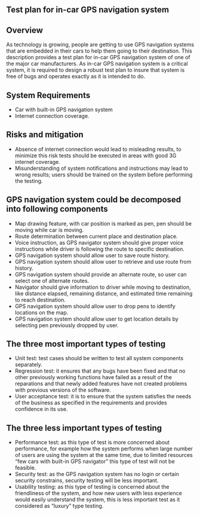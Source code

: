 Test plan for in-car GPS navigation system
------------------------------------------
Overview
--------
As technology is growing, people are getting to use GPS navigation systems that are embedded in their cars to help them 
going to their destination. This description provides a test plan for in-car GPS navigation system of one of the major car
manufacturers. As in-car GPS navigation system is a critical system, it is required to design a robust test plan to insure
that system is free of bugs and operates exactly as it is intended to do.

System Requirements
-------------------
-	Car with built-in GPS navigation system
-	Internet connection coverage.

Risks and mitigation
--------------------
-	Absence of internet connection would lead to misleading results, to minimize this risk tests should be executed
in areas with good 3G internet coverage.
-	Misunderstanding of system notifications and instructions may lead to wrong results; users should be trained
on the system before performing the testing.

GPS navigation system could be decomposed into following components
-------------------------------------------------------------------
-	Map drawing feature, with car position is marked as pen, pen should be moving while car is moving.
-	Route determination between current place and destination place.
-	Voice instruction, as GPS navigator system should give proper voice instructions while driver is following
the route to specific destination.
-	GPS navigation system should allow user to save route history.
-	GPS navigation system should allow user to retrieve and use route from history.
-	GPS navigation system should provide an alternate route, so user can select one of alternate routes.
-	Navigator should give information to driver while moving to destination, like distance elapsed, remaining distance,
and estimated time remaining to reach destination.
-	GPS navigation system should allow user to drop pens to identify locations on the map.
-	GPS navigation system should allow user to get location details by selecting pen previously dropped by user.

The three most important types of testing
-----------------------------------------
-	Unit test:  test cases should be written to test all system components separately.
-	Regression test: it ensures that any bugs have been fixed and that no other previously working 
functions have failed as a result of the reparations and that newly added features have not created
problems with previous versions of the software.
-	User acceptance test: it is to ensure that the system satisfies the needs of the business as specified 
in the requirements and provides confidence in its use.

The three less important types of testing
-----------------------------------------
-	Performance test:  as this type of test is more concerned about performance, for example how the system performs
when large number of users are using the system at the same time, due to limited resources “few cars with
built-in GPS navigator” this type of test will not be feasible.
-	Security test: as the GPS navigation system has no login or certain security constrains, security testing will be 
less important.
-	Usability testing: as this type of testing is concerned about the friendliness of the system, and how new users
with less experience would easily understand the system, this is less important test as it considered as “luxury” type testing. 


